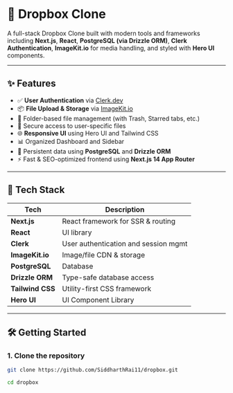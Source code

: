 # 📁 Dropbox Clone

A full-stack Dropbox Clone built with modern tools and frameworks including **Next.js**, **React**, **PostgreSQL (via Drizzle ORM)**, **Clerk Authentication**, **ImageKit.io** for media handling, and styled with **Hero UI** components.

---

## ✨ Features

- ✅ **User Authentication** via [Clerk.dev](https://clerk.dev)
- 📦 **File Upload & Storage** via [ImageKit.io](https://imagekit.io/)
- 📂 Folder-based file management (with Trash, Starred tabs, etc.)
- 🔐 Secure access to user-specific files
- 🌐 **Responsive UI** using Hero UI and Tailwind CSS
- 📊 Organized Dashboard and Sidebar
- 🔄 Persistent data using **PostgreSQL** and **Drizzle ORM**
- ⚡ Fast & SEO-optimized frontend using **Next.js 14 App Router**

---

## 🧱 Tech Stack

| Tech             | Description                         |
|------------------|-------------------------------------|
| **Next.js**      | React framework for SSR & routing   |
| **React**        | UI library                          |
| **Clerk**        | User authentication and session mgmt|
| **ImageKit.io**  | Image/file CDN & storage            |
| **PostgreSQL**   | Database                            |
| **Drizzle ORM**  | Type-safe database access           |
| **Tailwind CSS** | Utility-first CSS framework         |
| **Hero UI**      | UI Component Library                |

---

## 🛠️ Getting Started

### 1. Clone the repository
```bash
git clone https://github.com/SiddharthRai11/dropbox.git

cd dropbox
